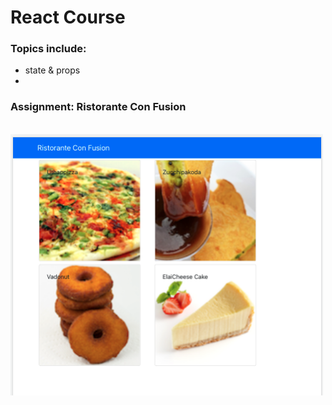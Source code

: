 # React Course
### Topics include: 
<ul>
<li>state & props</li>
<li></li>
</ul>

### Assignment: Ristorante Con Fusion
<br />
<img src="Screenshot.png" width="500">

